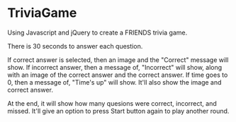 # TriviaGame
Using Javascript and jQuery  to create a FRIENDS trivia game. 

There is 30 seconds to answer each question. 

If correct answer is selected, then an image and the "Correct" message will show. If incorrect answer, then a message of, "Incorrect" will show, along with an image of the correct answer and the correct answer. If time goes to 0, then a message of, "Time's up" will show. It'll also show the image and correct answer.  

At the end, it will show how many quesions were correct, incorrect, and missed. It'll give an option to press Start button again to play another round. 

